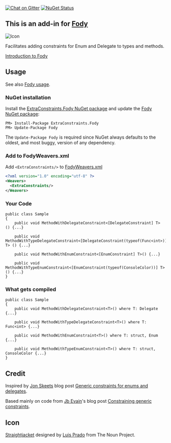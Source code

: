 [![Chat on Gitter](https://img.shields.io/gitter/room/fody/fody.svg?style=flat)](https://gitter.im/Fody/Fody)
[![NuGet Status](http://img.shields.io/nuget/v/ExtraConstraints.Fody.svg?style=flat)](https://www.nuget.org/packages/ExtraConstraints.Fody/)


## This is an add-in for [Fody](https://github.com/Fody/Fody/) 

![Icon](https://raw.github.com/Fody/ExtraConstraints/master/package_icon.png)

Facilitates adding constraints for Enum and Delegate to types and methods.

[Introduction to Fody](http://github.com/Fody/Fody/wiki/SampleUsage)


## Usage

See also [Fody usage](https://github.com/Fody/Fody#usage).


### NuGet installation

Install the [ExtraConstraints.Fody NuGet package](https://nuget.org/packages/ExtraConstraints.Fody/) and update the [Fody NuGet package](https://nuget.org/packages/Fody/):

```
PM> Install-Package ExtraConstraints.Fody
PM> Update-Package Fody
```

The `Update-Package Fody` is required since NuGet always defaults to the oldest, and most buggy, version of any dependency.


### Add to FodyWeavers.xml

Add `<ExtraConstraints/>` to [FodyWeavers.xml](https://github.com/Fody/Fody#add-fodyweaversxml)

```xml
<?xml version="1.0" encoding="utf-8" ?>
<Weavers>
  <ExtraConstraints/>
</Weavers>
```


### Your Code

    public class Sample
    {
        public void MethodWithDelegateConstraint<[DelegateConstraint] T> () {...}

        public void MethodWithTypeDelegateConstraint<[DelegateConstraint(typeof(Func<int>))] T> () {...}

        public void MethodWithEnumConstraint<[EnumConstraint] T>() {...}

        public void MethodWithTypeEnumConstraint<[EnumConstraint(typeof(ConsoleColor))] T>() {...}
    } 
	

### What gets compiled

    public class Sample
    {
        public void MethodWithDelegateConstraint<T>() where T: Delegate {...}

        public void MethodWithTypeDelegateConstraint<T>() where T: Func<int> {...}

        public void MethodWithEnumConstraint<T>() where T: struct, Enum {...}

        public void MethodWithTypeEnumConstraint<T>() where T: struct, ConsoleColor {...}
    }


## Credit 

Inspired by [Jon Skeets](http://msmvps.com/blogs/jon_skeet)  blog post [Generic constraints for enums and delegates](http://msmvps.com/blogs/jon_skeet/archive/2009/09/10/generic-constraints-for-enums-and-delegates.aspx).

Based mainly on code from [Jb Evain](http://evain.net/bio/)'s blog post [Constraining generic constraints](http://evain.net/blog/articles/2012/01/13/constraining-generic-constraints).


## Icon

<a href="http://thenounproject.com/noun/straightjacket/#icon-No7600" target="_blank">Straightjacket</a> designed by <a href="http://thenounproject.com/Luis" target="_blank">Luis Prado</a> from The Noun Project.
